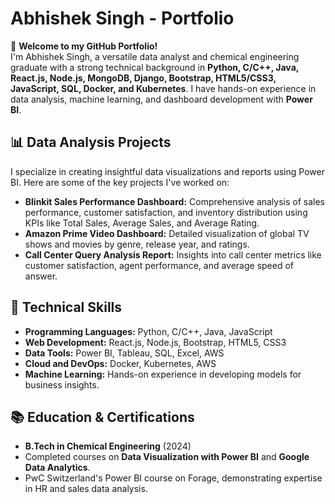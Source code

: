 # Abhishek Singh - Portfolio

👋 **Welcome to my GitHub Portfolio!**  
I'm Abhishek Singh, a versatile data analyst and chemical engineering graduate with a strong technical background in **Python, C/C++, Java, React.js, Node.js, MongoDB, Django, Bootstrap, HTML5/CSS3, JavaScript, SQL, Docker, and Kubernetes**. I have hands-on experience in data analysis, machine learning, and dashboard development with **Power BI**.

## 📊 Data Analysis Projects
I specialize in creating insightful data visualizations and reports using Power BI. Here are some of the key projects I've worked on:

- **Blinkit Sales Performance Dashboard:** Comprehensive analysis of sales performance, customer satisfaction, and inventory distribution using KPIs like Total Sales, Average Sales, and Average Rating.
- **Amazon Prime Video Dashboard:** Detailed visualization of global TV shows and movies by genre, release year, and ratings.
- **Call Center Query Analysis Report:** Insights into call center metrics like customer satisfaction, agent performance, and average speed of answer.

## 🧠 Technical Skills
- **Programming Languages:** Python, C/C++, Java, JavaScript
- **Web Development:** React.js, Node.js, Bootstrap, HTML5, CSS3
- **Data Tools:** Power BI, Tableau, SQL, Excel, AWS
- **Cloud and DevOps:** Docker, Kubernetes, AWS
- **Machine Learning:** Hands-on experience in developing models for business insights.

## 📚 Education & Certifications
- **B.Tech in Chemical Engineering** (2024)
- Completed courses on **Data Visualization with Power BI** and **Google Data Analytics**.
- PwC Switzerland's Power BI course on Forage, demonstrating expertise in HR and sales data analysis.
